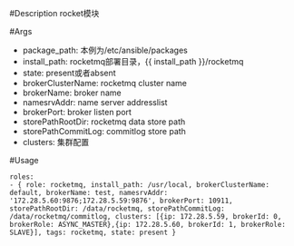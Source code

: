 #Description
rocket模块

#Args
* package_path: 本例为/etc/ansible/packages 
* install_path: rocketmq部署目录，{{ install_path }}/rocketmq
* state: present或者absent
* brokerClusterName: rocketmq cluster name
* brokerName: broker name
* namesrvAddr: name server addresslist
* brokerPort: broker listen port
* storePathRootDir: rocketmq data store path
* storePathCommitLog: commitlog store path
* clusters: 集群配置
 

#Usage
```
roles:  
- { role: rocketmq, install_path: /usr/local, brokerClusterName: default, brokerName: test, namesrvAddr: '172.28.5.60:9876;172.28.5.59:9876', brokerPort: 10911, storePathRootDir: /data/rocketmq, storePathCommitLog: /data/rocketmq/commitlog, clusters: [{ip: 172.28.5.59, brokerId: 0, brokerRole: ASYNC_MASTER},{ip: 172.28.5.60, brokerId: 1, brokerRole: SLAVE}], tags: rocketmq, state: present }
```

